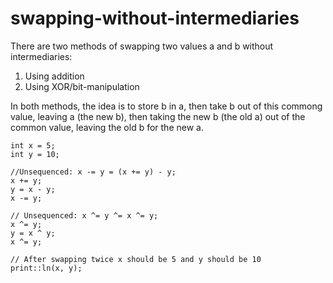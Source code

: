 # swapping-without-intermediaries

There are two methods of swapping two values a and b without
intermediaries:

1.  Using addition
2.  Using XOR/bit-manipulation

In both methods, the idea is to store b in a, then take b out of this
commong value, leaving a (the new b), then taking the new b (the old a)
out of the common value, leaving the old b for the new a.

    int x = 5;
    int y = 10;

    //Unsequenced: x -= y = (x += y) - y;
    x += y;
    y = x - y;
    x -= y;

    // Unsequenced: x ^= y ^= x ^= y;
    x ^= y;
    y = x ^ y;
    x ^= y;

    // After swapping twice x should be 5 and y should be 10
    print::ln(x, y);
